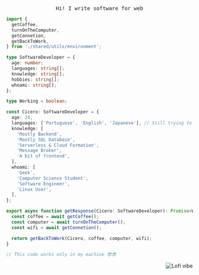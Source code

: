 <samp>

  <p align="center">Hi! I write software for web</p>

</samp>

```typescript
import {
  getCoffee,
  turnOnTheComputer,
  getConnetion,
  getBackToWork,
} from './shared/utils/environment';

type SoftwareDeveloper = {
  age: number;
  languages: string[];
  knowledge: string[];
  hobbies: string[];
  whoami: string[];
};

type Working = boolean;

const Cicero: SoftwareDeveloper = {
  age: 24,
  languages: ['Portuguese', 'English', 'Japanese'], // Still trying to learn Japanese
  knowledge: [
    'Mostly Backend',
    'Mostly SQL Database',
    'Serverless & Cloud Formation',
    'Message Broker',
    'A bit of frontend',
  ],
  whoami: [
    'Geek',
    'Computer Science Student',
    'Software Engineer',
    'Linux User',
  ],
};

export async function getResponse(Cicero: SoftwareDeveloper): Promise<Working> {
  const coffee = await getCoffee();
  const computer = await turnOnTheComputer();
  const wifi = await getConnetion();

  return getBackToWork(Cicero, coffee, computer, wifi);
}

// This code works only in my machine 😎😎
```
 
<img align="right" src="https://pa1.aminoapps.com/7514/9dc211dbf4b9bcc1a1348c975bd642ad45ddaeffr1-480-270_hq.gif" alt="Lofi vibe" />
